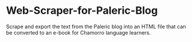 # Web-Scraper-for-Paleric-Blog
Scrape and export the text from the Paleric blog into an HTML file that can be converted to an e-book for Chamorro language learners.
